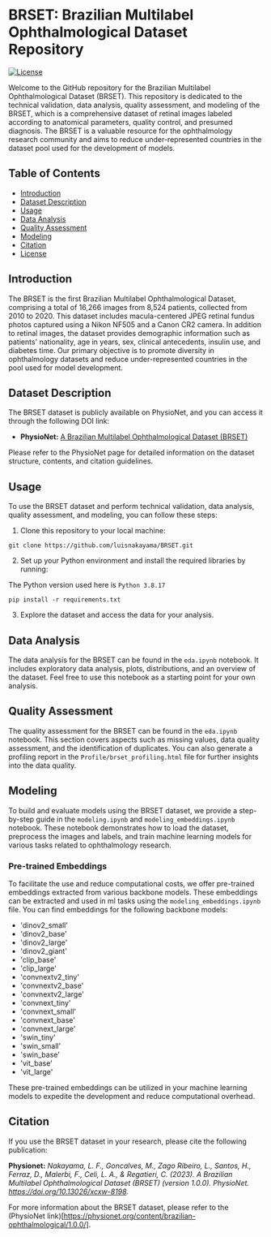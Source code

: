 # BRSET: Brazilian Multilabel Ophthalmological Dataset Repository

[![License](https://img.shields.io/badge/license-MIT-blue.svg)](LICENSE)


Welcome to the GitHub repository for the Brazilian Multilabel Ophthalmological Dataset (BRSET). This repository is dedicated to the technical validation, data analysis, quality assessment, and modeling of the BRSET, which is a comprehensive dataset of retinal images labeled according to anatomical parameters, quality control, and presumed diagnosis. The BRSET is a valuable resource for the ophthalmology research community and aims to reduce under-represented countries in the dataset pool used for the development of models.

## Table of Contents
- [Introduction](#introduction)
- [Dataset Description](#dataset-description)
- [Usage](#usage)
- [Data Analysis](#data-analysis)
- [Quality Assessment](#quality-assessment)
- [Modeling](#modeling)
- [Citation](#citation)
- [License](#license)

## Introduction
The BRSET is the first Brazilian Multilabel Ophthalmological Dataset, comprising a total of 16,266 images from 8,524 patients, collected from 2010 to 2020. This dataset includes macula-centered JPEG retinal fundus photos captured using a Nikon NF505 and a Canon CR2 camera. In addition to retinal images, the dataset provides demographic information such as patients' nationality, age in years, sex, clinical antecedents, insulin use, and diabetes time. Our primary objective is to promote diversity in ophthalmology datasets and reduce under-represented countries in the pool used for model development.

## Dataset Description
The BRSET dataset is publicly available on PhysioNet, and you can access it through the following DOI link:

- **PhysioNet:** [A Brazilian Multilabel Ophthalmological Dataset (BRSET)](https://doi.org/10.13026/xcxw-8198)

Please refer to the PhysioNet page for detailed information on the dataset structure, contents, and citation guidelines.

## Usage
To use the BRSET dataset and perform technical validation, data analysis, quality assessment, and modeling, you can follow these steps:

1. Clone this repository to your local machine:
```
git clone https://github.com/luisnakayama/BRSET.git
```

2. Set up your Python environment and install the required libraries by running:

The Python version used here is `Python 3.8.17`
```
pip install -r requirements.txt
```

3. Explore the dataset and access the data for your analysis.

## Data Analysis
The data analysis for the BRSET can be found in the `eda.ipynb` notebook. It includes exploratory data analysis, plots, distributions, and an overview of the dataset. Feel free to use this notebook as a starting point for your own analysis.

## Quality Assessment
The quality assessment for the BRSET can be found in the `eda.ipynb` notebook. This section covers aspects such as missing values, data quality assessment, and the identification of duplicates. You can also generate a profiling report in the `Profile/brset_profiling.html` file for further insights into the data quality.

## Modeling
To build and evaluate models using the BRSET dataset, we provide a step-by-step guide in the `modeling.ipynb` and `modeling_embeddings.ipynb` notebook. These notebook demonstrates how to load the dataset, preprocess the images and labels, and train machine learning models for various tasks related to ophthalmology research.

### Pre-trained Embeddings
To facilitate the use and reduce computational costs, we offer pre-trained embeddings extracted from various backbone models. These embeddings can be extracted and used in ml tasks using the `modeling_embeddings.ipynb` file. You can find embeddings for the following backbone models:

- 'dinov2_small'
- 'dinov2_base'
- 'dinov2_large'
- 'dinov2_giant'
- 'clip_base'
- 'clip_large'
- 'convnextv2_tiny'
- 'convnextv2_base'
- 'convnextv2_large'
- 'convnext_tiny'
- 'convnext_small'
- 'convnext_base'
- 'convnext_large'
- 'swin_tiny'
- 'swin_small'
- 'swin_base'
- 'vit_base'
- 'vit_large'

These pre-trained embeddings can be utilized in your machine learning models to expedite the development and reduce computational overhead.


## Citation
If you use the BRSET dataset in your research, please cite the following publication:

**Physionet:** *Nakayama, L. F., Goncalves, M., Zago Ribeiro, L., Santos, H., Ferraz, D., Malerbi, F., Celi, L. A., & Regatieri, C. (2023). A Brazilian Multilabel Ophthalmological Dataset (BRSET) (version 1.0.0). PhysioNet. https://doi.org/10.13026/xcxw-8198.*

For more information about the BRSET dataset, please refer to the (PhysioNet link)[https://physionet.org/content/brazilian-ophthalmological/1.0.0/].